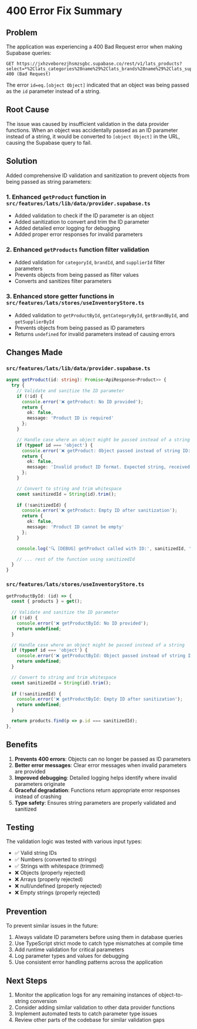 # 400 Error Fix Summary

## Problem
The application was experiencing a 400 Bad Request error when making Supabase queries:
```
GET https://jxhzveborezjhsmzsgbc.supabase.co/rest/v1/lats_products?select=*%2Clats_categories%28name%29%2Clats_brands%28name%29%2Clats_suppliers%28name%29%2Clats_product_variants%28*%29&id=eq.%5Bobject+Object%5D 400 (Bad Request)
```

The error `id=eq.[object Object]` indicated that an object was being passed as the `id` parameter instead of a string.

## Root Cause
The issue was caused by insufficient validation in the data provider functions. When an object was accidentally passed as an ID parameter instead of a string, it would be converted to `[object Object]` in the URL, causing the Supabase query to fail.

## Solution
Added comprehensive ID validation and sanitization to prevent objects from being passed as string parameters:

### 1. Enhanced `getProduct` function in `src/features/lats/lib/data/provider.supabase.ts`
- Added validation to check if the ID parameter is an object
- Added sanitization to convert and trim the ID parameter
- Added detailed error logging for debugging
- Added proper error responses for invalid parameters

### 2. Enhanced `getProducts` function filter validation
- Added validation for `categoryId`, `brandId`, and `supplierId` filter parameters
- Prevents objects from being passed as filter values
- Converts and sanitizes filter parameters

### 3. Enhanced store getter functions in `src/features/lats/stores/useInventoryStore.ts`
- Added validation to `getProductById`, `getCategoryById`, `getBrandById`, and `getSupplierById`
- Prevents objects from being passed as ID parameters
- Returns `undefined` for invalid parameters instead of causing errors

## Changes Made

### `src/features/lats/lib/data/provider.supabase.ts`
```typescript
async getProduct(id: string): Promise<ApiResponse<Product>> {
  try {
    // Validate and sanitize the ID parameter
    if (!id) {
      console.error('❌ getProduct: No ID provided');
      return { 
        ok: false, 
        message: 'Product ID is required' 
      };
    }

    // Handle case where an object might be passed instead of a string
    if (typeof id === 'object') {
      console.error('❌ getProduct: Object passed instead of string ID:', id);
      return { 
        ok: false, 
        message: 'Invalid product ID format. Expected string, received object.' 
      };
    }

    // Convert to string and trim whitespace
    const sanitizedId = String(id).trim();
    
    if (!sanitizedId) {
      console.error('❌ getProduct: Empty ID after sanitization');
      return { 
        ok: false, 
        message: 'Product ID cannot be empty' 
      };
    }

    console.log('🔍 [DEBUG] getProduct called with ID:', sanitizedId, 'Type:', typeof sanitizedId);

    // ... rest of the function using sanitizedId
  }
}
```

### `src/features/lats/stores/useInventoryStore.ts`
```typescript
getProductById: (id) => {
  const { products } = get();
  
  // Validate and sanitize the ID parameter
  if (!id) {
    console.error('❌ getProductById: No ID provided');
    return undefined;
  }

  // Handle case where an object might be passed instead of a string
  if (typeof id === 'object') {
    console.error('❌ getProductById: Object passed instead of string ID:', id);
    return undefined;
  }

  // Convert to string and trim whitespace
  const sanitizedId = String(id).trim();
  
  if (!sanitizedId) {
    console.error('❌ getProductById: Empty ID after sanitization');
    return undefined;
  }

  return products.find(p => p.id === sanitizedId);
},
```

## Benefits
1. **Prevents 400 errors**: Objects can no longer be passed as ID parameters
2. **Better error messages**: Clear error messages when invalid parameters are provided
3. **Improved debugging**: Detailed logging helps identify where invalid parameters originate
4. **Graceful degradation**: Functions return appropriate error responses instead of crashing
5. **Type safety**: Ensures string parameters are properly validated and sanitized

## Testing
The validation logic was tested with various input types:
- ✅ Valid string IDs
- ✅ Numbers (converted to strings)
- ✅ Strings with whitespace (trimmed)
- ❌ Objects (properly rejected)
- ❌ Arrays (properly rejected)
- ❌ null/undefined (properly rejected)
- ❌ Empty strings (properly rejected)

## Prevention
To prevent similar issues in the future:
1. Always validate ID parameters before using them in database queries
2. Use TypeScript strict mode to catch type mismatches at compile time
3. Add runtime validation for critical parameters
4. Log parameter types and values for debugging
5. Use consistent error handling patterns across the application

## Next Steps
1. Monitor the application logs for any remaining instances of object-to-string conversion
2. Consider adding similar validation to other data provider functions
3. Implement automated tests to catch parameter type issues
4. Review other parts of the codebase for similar validation gaps
